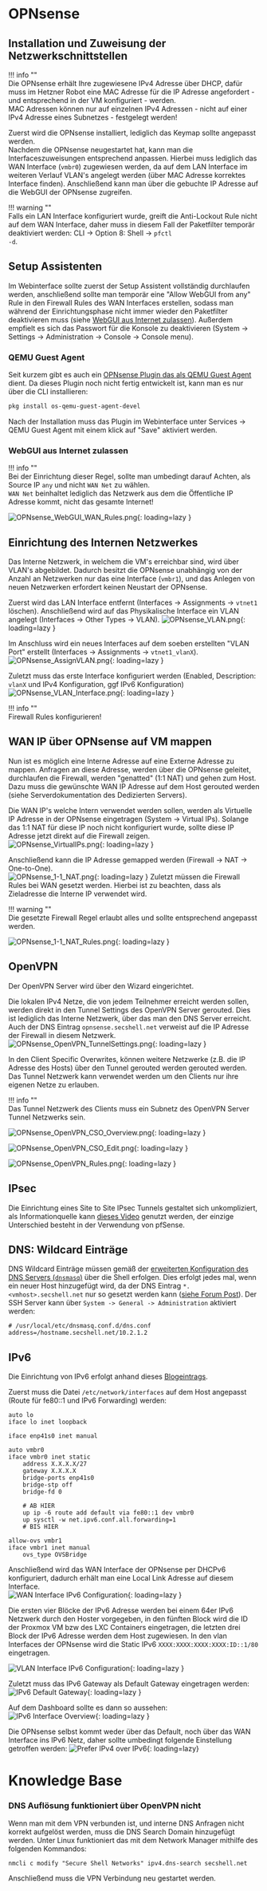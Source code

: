# OPNsense
## Installation und Zuweisung der Netzwerkschnittstellen
!!! info ""  
    Die OPNsense erhält Ihre zugewiesene IPv4 Adresse über DHCP, dafür muss im Hetzner Robot eine MAC Adresse für die IP Adresse angefordert - und entsprechend in der VM konfiguriert - werden.<br>
    MAC Adressen können nur auf einzelnen IPv4 Adressen - nicht auf einer IPv4 Adresse eines Subnetzes - festgelegt werden!

Zuerst wird die OPNsense installiert, lediglich das Keymap sollte angepasst werden.  
Nachdem die OPNsense neugestartet hat, kann man die Interfaceszuweisungen entsprechend anpassen.
Hierbei muss lediglich das WAN Interface (`vmbr0`) zugewiesen werden, da auf dem LAN Interface im weiteren Verlauf VLAN's angelegt werden (über MAC Adresse korrektes Interface finden).
Anschließend kann man über die gebuchte IP Adresse auf die WebGUI der OPNsense zugreifen.

!!! warning ""  
    Falls ein LAN Interface konfiguriert wurde, greift die Anti-Lockout Rule nicht auf dem WAN Interface, daher muss in diesem Fall der Paketfilter temporär deaktiviert werden: CLI -> Option 8: Shell -> <code>pfctl -d</code>.

## Setup Assistenten
Im Webinterface sollte zuerst der Setup Assistent vollständig durchlaufen werden, anschließend sollte man temporär eine "Allow WebGUI from any" Rule in den Firewall Rules des WAN Interfaces erstellen, sodass man während der Einrichtungsphase nicht immer wieder den Paketfilter deaktivieren muss (siehe [WebGUI aus Internet zulassen](https://docs.secshell.net/setup/opnsense.de/#webgui-aus-internet-zulassen)).
Außerdem empfielt es sich das Passwort für die Konsole zu deaktivieren (System -> Settings -> Administration -> Console -> Console menu).

### QEMU Guest Agent
Seit kurzem gibt es auch ein [OPNsense Plugin das als QEMU Guest Agent](https://github.com/opnsense/plugins/pull/2293) dient. Da dieses Plugin noch nicht fertig entwickelt ist, kann man es nur über die CLI installieren:
```bash
pkg install os-qemu-guest-agent-devel
```
Nach der Installation muss das Plugin im Webinterface unter Services -> QEMU Guest Agent mit einem klick auf "Save" aktiviert werden. 

### WebGUI aus Internet zulassen

!!! info ""  
    Bei der Einrichtung dieser Regel, sollte man umbedingt darauf Achten, als Source IP <code>any</code> und nicht <code>WAN&nbsp;Net</code> zu wählen.  
    <code>WAN&nbsp;Net</code> beinhaltet lediglich das Netzwerk aus dem die Öffentliche IP Adresse kommt, nicht das gesamte Internet!

![OPNsense_WebGUI_WAN_Rules.png](../img/setup/OPNsense_WebGUI_WAN_Rules.png?raw=true){: loading=lazy }

## Einrichtung des Internen Netzwerkes
Das Interne Netzwerk, in welchem die VM's erreichbar sind, wird über VLAN's abgebildet. Dadurch besitzt die OPNsense unabhängig von der Anzahl an Netzwerken nur das eine Interface (`vmbr1`), und das Anlegen von neuen Netzwerken erfordert keinen Neustart der OPNsense.  

Zuerst wird das LAN Interface entfernt (Interfaces -> Assignments -> `vtnet1` löschen). Anschließend wird auf das Physikalische Interface ein VLAN angelegt (Interfaces -> Other Types -> VLAN).
![OPNsense_VLAN.png](../img/setup/OPNsense_VLAN.png?raw=true){: loading=lazy }

Im Anschluss wird ein neues Interfaces auf dem soeben erstellten "VLAN Port" erstellt (Interfaces -> Assignments -> `vtnet1_vlanX`).
![OPNsense_AssignVLAN.png](../img/setup/OPNsense_AssignVLAN.png?raw=true){: loading=lazy }

Zuletzt muss das erste Interface konfiguriert werden (Enabled, Description: `vlanX` und IPv4 Konfiguration, ggf IPv6 Konfiguration)
![OPNsense_VLAN_Interface.png](../img/setup/OPNsense_VLAN_Interface.png?raw=true){: loading=lazy }

!!! info ""  
    Firewall Rules konfigurieren!

## WAN IP über OPNsense auf VM mappen
Nun ist es möglich eine Interne Adresse auf eine Externe Adresse zu mappen. Anfragen an diese Adresse, werden über die OPNsense geleitet, durchlaufen die Firewall, werden "genatted" (1:1 NAT) und gehen zum Host.  
Dazu muss die gewünschte WAN IP Adresse auf dem Host gerouted werden (siehe Serverdokumentation des Dedizierten Servers).

Die WAN IP's welche Intern verwendet werden sollen, werden als Virtuelle IP Adresse in der OPNsense eingetragen (System -> Virtual IPs). Solange das 1:1 NAT für diese IP noch nicht konfiguriert wurde, sollte diese IP Adresse jetzt direkt auf die Firewall zeigen.  
![OPNsense_VirtualIPs.png](../img/setup/OPNsense_VirtualIPs.png?raw=true){: loading=lazy }

Anschließend kann die IP Adresse gemapped werden (Firewall -> NAT -> One-to-One).  
![OPNsense_1-1_NAT.png](../img/setup/OPNsense_1-1_NAT.png?raw=true){: loading=lazy }
Zuletzt müssen die Firewall Rules bei WAN gesetzt werden. Hierbei ist zu beachten, dass als Zieladresse die Interne IP verwendet wird.

!!! warning ""  
    Die gesetzte Firewall Regel erlaubt alles und sollte entsprechend angepasst werden.

![OPNsense_1-1_NAT_Rules.png](../img/setup/OPNsense_1-1_NAT_Rules.png?raw=true){: loading=lazy }

## OpenVPN
Der OpenVPN Server wird über den Wizard eingerichtet.

Die lokalen IPv4 Netze, die von jedem Teilnehmer erreicht werden sollen, werden direkt in den Tunnel Settings des OpenVPN Server gerouted. Dies ist lediglich das Interne Netzwerk, über das man den DNS Server erreicht. Auch der DNS Eintrag `opnsense.secshell.net` verweist auf die IP Adresse der Firewall in diesem Netzwerk.
![OPNsense_OpenVPN_TunnelSettings.png](../img/setup/OPNsense_OpenVPN_TunnelSettings.png?raw=true){: loading=lazy }

In den Client Specific Overwrites, können weitere Netzwerke (z.B. die IP Adresse des Hosts) über den Tunnel gerouted werden gerouted werden.
Das Tunnel Netzwerk kann verwendet werden um den Clients nur ihre eigenen Netze zu erlauben.

!!! info ""  
    Das Tunnel Netzwerk des Clients muss ein Subnetz des OpenVPN Server Tunnel Netzwerks sein.

![OPNsense_OpenVPN_CSO_Overview.png](../img/setup/OPNsense_OpenVPN_CSO_Overview.png?raw=true){: loading=lazy }

![OPNsense_OpenVPN_CSO_Edit.png](../img/setup/OPNsense_OpenVPN_CSO_Edit.png?raw=true){: loading=lazy }

![OPNsense_OpenVPN_Rules.png](../img/setup/OPNsense_OpenVPN_Rules.png?raw=true){: loading=lazy }

## IPsec
Die Einrichtung eines Site to Site IPsec Tunnels gestaltet sich unkompliziert, als Informationquelle kann [dieses Video](https://www.youtube.com/watch?v=KmoCfa0IxBk) genutzt werden, der einzige Unterschied besteht in der Verwendung von pfSense.

## DNS: Wildcard Einträge
DNS Wildcard Einträge müssen gemäß der [erweiterten Konfiguration des DNS Servers (`dnsmasq`)](https://docs.opnsense.org/manual/dnsmasq.html#advanced-settings) über die Shell erfolgen. Dies erfolgt jedes mal, wenn ein neuer Host hinzugefügt wird, da der DNS Eintrag `*.<vmhost>.secshell.net` nur so gesetzt werden kann ([siehe Forum Post](https://forum.opnsense.org/index.php?topic=5855.0)). Der SSH Server kann über `System -> General -> Administration` aktiviert werden:
```shell
# /usr/local/etc/dnsmasq.conf.d/dns.conf
address=/hostname.secshell.net/10.2.1.2
```

## IPv6
Die Einrichtung von IPv6 erfolgt anhand dieses [Blogeintrags](https://dominicpratt.de/hetzner-und-proxmox-ipv6-mit-router-vm-nutzen/).

Zuerst muss die Datei `/etc/network/interfaces` auf dem Host angepasst (Route für fe80::1 und IPv6 Forwarding) werden:
```shell
auto lo
iface lo inet loopback

iface enp41s0 inet manual

auto vmbr0
iface vmbr0 inet static
	address X.X.X.X/27
	gateway X.X.X.X
	bridge-ports enp41s0
	bridge-stp off
	bridge-fd 0

    # AB HIER
    up ip -6 route add default via fe80::1 dev vmbr0
	up sysctl -w net.ipv6.conf.all.forwarding=1
    # BIS HIER

allow-ovs vmbr1
iface vmbr1 inet manual
	ovs_type OVSBridge

```

Anschließend wird das WAN Interface der OPNsense per DHCPv6 konfiguriert, dadurch erhält man eine Local Link Adresse auf diesem Interface.  
![WAN Interface IPv6 Configuration](../img/setup/OPNsense_IPv6_Interfaces.png?raw=true){: loading=lazy }

Die ersten vier Blöcke der IPv6 Adresse werden bei einem 64er IPv6 Netzwerk durch den Hoster vorgegeben, in den fünften Block wird die ID der Proxmox VM bzw des LXC Containers eingetragen, die letzten drei Block der IPv6 Adresse werden dem Host zugewiesen. In den vlan Interfaces der OPNsense wird die Static IPv6 `XXXX:XXXX:XXXX:XXXX:ID::1/80` eingetragen.

![VLAN Interface IPv6 Configuration](../img/setup/OPNsense_IPv6_Interfaces.png?raw=true){: loading=lazy }

Zuletzt muss das IPv6 Gateway als Default Gateway eingetragen werden:  
![IPv6 Default Gateway](../img/setup/OPNsense_IPv6_Gateway.png?raw=true){: loading=lazy }

Auf dem Dashboard sollte es dann so aussehen:  
![IPv6 Interface Overview](../img/setup/OPNsense_IPv6_Overview.png?raw=true){: loading=lazy }

Die OPNsense selbst kommt weder über das Default, noch über das WAN Interface ins IPv6 Netz, daher sollte umbedingt folgende Einstellung getroffen werden:
![Prefer IPv4 over IPv6](../img/setup/OPNsense_PreferIPv4.png?raw=true){: loading=lazy}

# Knowledge Base
### DNS Auflösung funktioniert über OpenVPN nicht
Wenn man mit dem VPN verbunden ist, und interne DNS Anfragen nicht korrekt aufgelöst werden, muss die DNS Search Domain hinzugefügt werden. Unter Linux funktioniert das mit dem Network Manager mithilfe des folgenden Kommandos:
```
nmcli c modify "Secure Shell Networks" ipv4.dns-search secshell.net
```
Anschließend muss die VPN Verbindung neu gestartet werden.
